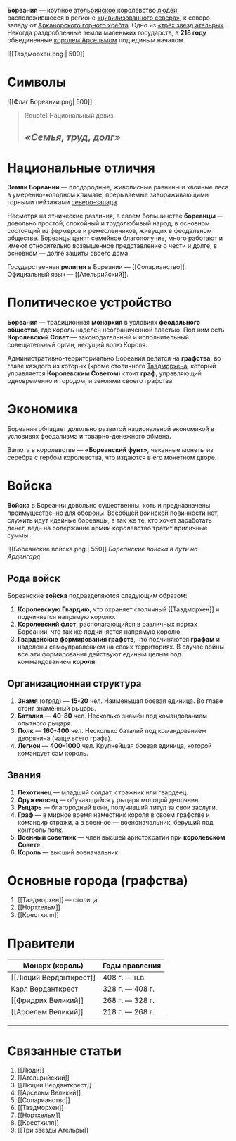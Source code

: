 **Бореания** — крупное [ательрийское](Ательра) королевство [людей](Люди), расположившееся в регионе [«цивилизованного севера»](Ательра##Северо-запад), к северо-западу от [Арканорского горного хребта](Арканорский%20горный%20хребет). Одно из [«трёх звезд ательры»](Три%20звезды%20Ательры). Некогда раздробленные земли маленьких государств, в **218 году** объединенные [королем Арсельмом](Арсельм%20Великий.md) под единым началом. 

![[Таэдморхен.png | 500]]
# Символы

![[Флаг Бореании.png| 500]]


> [!quote] Национальный девиз
> ## *«Семья, труд, долг»*

# Национальные отличия
**Земли Бореании** — плодородные, живописные равнины и хвойные леса в умеренно-холодном климате, прерываемые завораживающими горными пейзажами [северо-запада](Ательра##Северо-запад).

Несмотря на этнические различия, в своем большинстве **бореанцы** — довольно простой, спокойный и трудолюбивый народ, в основном состоящий из фермеров и ремесленников, живущих в феодальном обществе. Бореанцы ценят семейное благополучие, много работают и имеют относительно возвышенное представление о чести и долге, в основном — долге защиты своего дома.

Государственная **религия** в Бореании — [[Соларианство]].
Официальный язык — [[Ательрийский]].
# Политическое устройство
**Бореания** — традиционная **монархия** в условиях **феодального общества**, где король наделен неограниченной властью. Под ним есть **Королевский Совет** — законодательный и исполнительный совещательный орган, несущий волю Короля. 

Административно-территориально Бореания делится на **графства**, во главе каждого из которых (кроме столичного [Таэдморхена](Таэдморхен.md), который управляется **Королевским Советом**) стоит **граф**, управляющий одновременно и городом, и землями своего графства. 
# Экономика
Бореания обладает довольно развитой национальной экономикой в условивях феодализма и товарно-денежного обмена. 

Валюта в королевстве — **«Бореанский фунт»**, чеканные монеты из серебра с гербом королевства, что издаются в его монетном дворе.
# Войска
**Войска** в Бореании довольно существенны, хоть и предназначены преимущественно для обороны. Всеобщей воинской повинности нет, служить идут идейные бореанцы, а так же те, кто хочет заработать денег, ведь на содержание армии королевство тратит приличные суммы.

![[Бореанские войска.png | 550]]
*Бореанские войска в пути на Арденгард*
## Рода войск
Бореанские **войска** подразделяются следующим образом:
1. **Королевскую Гвардию**, что охраняет столичный [[Таэдморхен]] и подчиняется напрямую королю.
2. **Королевский флот**, располагающийся в различных портах Бореании, что так же подчиняется напрямую королю.
3. **Гвардейские формирования графств**, что подчиняются **графам** и наделены самоуправлением на своих территориях.
В случае войны все эти формирования действуют единым целым под коммандованием **короля**.
## Организационная структура
1. **Знамя** (отряд) — **15-20** чел. 
   Наименьшая боевая единица. Во главе стоит знамённый рыцарь.
2. **Баталия** — **40-80** чел. 
   Несколько знамён под командованием опытного рыцаря.
3. **Полк** — **160-400** чел.
   Несколько баталий под командованием дворянина (чаще всего графа).
4. **Легион** — **400-1000** чел.
   Крупнейшая боевая единица, которой командует сам король. 
## Звания
1. **Пехотинец** — младший солдат, стражник или гвардеец. 
2. **Оруженосец** — обучающийся у рыцаря молодой дворянин.
3. **Рыцарь** — благородный воин, получивший титул за свои заслуги.
5. **Граф** — в мирное время наместник короля в своем графстве и командир стражи, а в военное — военоначальник, берущий под контроль полк.
6. **Военный советник** — член высшей аристократии при **королевском Совете**.
7. **Король** — высший военачальник. 
# Основные города (графства)
1. [[Таэдморхен]] — столица
2. [[Нортхельм]]
3. [[Крестхилл]]
# Правители

| Монарх (король)        | Годы правления  |
| ---------------------- | --------------- |
| [[Люций Верданткрест]] | 408 г. — н.в.   |
| Карл Верданткрест      | 328 г. — 408 г. |
| [[Фридрих Великий]]    | 268 г. — 328 г. |
| [[Арсельм Великий]]    | 218 г. — 268 г. |

---
# Связанные статьи
1. [[Люди]]
2. [[Ательрийский]]
3. [[Люций Верданткрест]]
4. [[Арсельм Великий]]
5. [[Соларианство]]
6. [[Таэдморхен]]
7. [[Нортхельм]]
8. [[Крестхилл]]
9. [[Три звезды Ательры]]